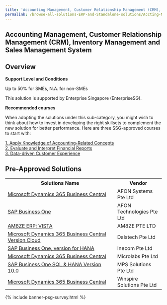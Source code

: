 ```yaml
---
title: 'Accounting Management, Customer Relationship Management (CRM), Inventory Management and Sales Management System'
permalink: /browse-all-solutions-ERP-and-Standalone-solutions/Accting-Mgmt--CRM--Inventory-Mgmt-and-Sales-Mgmt-System
---
```


## Accounting Management, Customer Relationship Management (CRM), Inventory Management and Sales Management System
## Overview

**Support Level and Conditions**

Up to 50% for SMEs, N.A. for non-SMEs

This solution is supported by Enterprise Singapore (EnterpriseSG).

**Recommended courses**

When adopting the solutions under this sub-category, you might wish to think about how to invest in developing the right skillsets to complement the new solution for better performance. Here are three SSG-approved courses to start with:

<a href='https://sfec.enterprisejobskills.gov.sg/Course_Internet/CourseDetail.aspx?CoursesReferenceNumber=TGS-2019502253'  target='_blank' rel='noopener'>1. Apply Knowledge of Accounting-Related Concepts</a><br>
<a href='https://sfec.enterprisejobskills.gov.sg/Course_Internet/CourseDetail.aspx?CoursesReferenceNumber=TGS-2018500942'  target='_blank' rel='noopener'>2. Evaluate and Interpret Financial Reports</a><br>
<a href='https://sfec.enterprisejobskills.gov.sg/Course_Internet/CourseDetail.aspx?CoursesReferenceNumber=TGS-2020501979'  target='_blank' rel='noopener'>3. Data-driven Customer Experience</a><br>

## Pre-Approved Solutions

<table>
<tr>
<th style='width: auto;'><b>Solutions Name</b></th>
<th style='width: 30%;'><b>Vendor</b></th>
</tr>
<tr>
<td><a href='/productivity-solutions-grant/solutionrepo/solution127' target='_blank'>Microsoft Dynamics 365 Business Central</a><br></td>
<td>AFON Systems Pte Ltd</td>
</tr>
<tr>
<td><a href='/productivity-solutions-grant/solutionrepo/solution132' target='_blank'>SAP Business One</a><br></td>
<td>AFON Technologies Pte Ltd</td>
</tr>
<tr>
<td><a href='/productivity-solutions-grant/solutionrepo/solution162' target='_blank'>AM8ZE ERP: VISTA</a><br></td>
<td>AM8ZE PTE LTD</td>
</tr>
<tr>
<td><a href='/productivity-solutions-grant/solutionrepo/solution470' target='_blank'>Microsoft Dynamics 365 Business Central Version Cloud</a><br></td>
<td>Dalstech Pte Ltd</td>
</tr>
<tr>
<td><a href='/productivity-solutions-grant/solutionrepo/solution740' target='_blank'>SAP Business One, version for HANA</a><br></td>
<td>Inecom Pte Ltd</td>
</tr>
<tr>
<td><a href='/productivity-solutions-grant/solutionrepo/solution932' target='_blank'>Microsoft Dynamics 365 Business Central</a><br></td>
<td>Microlabs Pte Ltd</td>
</tr>
<tr>
<td><a href='/productivity-solutions-grant/solutionrepo/solution942' target='_blank'>SAP Business One SQL & HANA Version 10.0</a><br></td>
<td>MPS Solutions Pte Ltd</td>
</tr>
<tr>
<td><a href='/productivity-solutions-grant/solutionrepo/solution1587' target='_blank'>Microsoft Dynamics 365 Business Central</a><br></td>
<td>Winspire Solutions Pte Ltd</td>
</tr>
</table>

{% include banner-psg-survey.html %}
